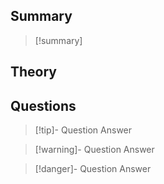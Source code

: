 ## Summary
> [!summary]

## Theory

## Questions
> [!tip]- Question
> Answer

> [!warning]- Question
> Answer

> [!danger]- Question
> Answer